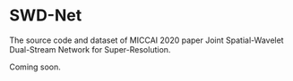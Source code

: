 # SWD-Net
The source code and dataset of MICCAI 2020 paper Joint Spatial-Wavelet Dual-Stream Network for Super-Resolution.

Coming soon.
